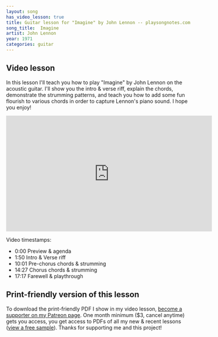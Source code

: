 ```yaml
---
layout: song
has_video_lesson: true
title: Guitar lesson for "Imagine" by John Lennon -- playsongnotes.com
song_title:  Imagine
artist: John Lennon
year: 1971
categories: guitar
---
```


<!-- patreon_lesson_available: true
patreon_lesson_url: https://www.patreon.com/posts/26533929 -->

## Video lesson

In this lesson I'll teach you how to play "Imagine" by John Lennon on the acoustic guitar. I'll show you the intro & verse riff, explain the chords, demonstrate the strumming patterns, and teach you how to add some fun flourish to various chords in order to capture Lennon's piano sound. I hope you enjoy!

<iframe width="560" height="315" src="https://www.youtube.com/embed/QehjXVLXdfQ?showinfo=0" frameborder="0" allowfullscreen></iframe>

Video timestamps:

- 0:00 Preview & agenda
- 1:50 Intro & Verse riff
- 10:01 Pre-chorus chords & strumming
- 14:27 Chorus chords & strumming
- 17:17 Farewell & playthrough

## Print-friendly version of this lesson

To download the print-friendly PDF I show in my video lesson, [become a supporter on my Patreon page](https://www.patreon.com/posts/26533929). One month minimum ($3, cancel anytime) gets you access, you get access to PDFs of all my new & recent lessons ([view a free sample](http://playsongnotes.com/downloads)). Thanks for supporting me and this project!

<!-- Coming soon! -->
